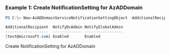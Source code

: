 ### Example 1: Create NotificationSetting for AzADDomain
```powershell
PS C:\> New-AzADDomainServiceNotificationSettingObject -AdditionalRecipient test@microsoft.com -NotifyDcAdmin Enabled -NotifyGlobalAdmin Enabled

AdditionalRecipient  NotifyDcAdmin NotifyGlobalAdmin
-------------------  ------------- -----------------
{test@microsoft.com} Enabled       Enabled
```

Create NotificationSetting for AzADDomain

